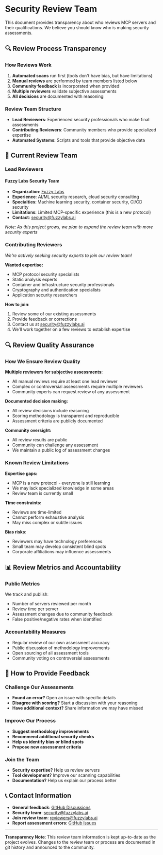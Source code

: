 # Security Review Team

This document provides transparency about who reviews MCP servers and their qualifications. We believe you should know who is making security assessments.

## 🔍 Review Process Transparency

### How Reviews Work
1. **Automated scans** run first (tools don't have bias, but have limitations)
2. **Manual reviews** are performed by team members listed below
3. **Community feedback** is incorporated when provided
4. **Multiple reviewers** validate subjective assessments
5. **All decisions** are documented with reasoning

### Review Team Structure
- **Lead Reviewers**: Experienced security professionals who make final assessments
- **Contributing Reviewers**: Community members who provide specialized expertise
- **Automated Systems**: Scripts and tools that provide objective data

## 👥 Current Review Team

### Lead Reviewers

#### Fuzzy Labs Security Team
- **Organization**: [Fuzzy Labs](https://fuzzylabs.ai)
- **Experience**: AI/ML security research, cloud security consulting
- **Specialties**: Machine learning security, container security, CI/CD security
- **Limitations**: Limited MCP-specific experience (this is a new protocol)
- **Contact**: security@fuzzylabs.ai

*Note: As this project grows, we plan to expand the review team with more security experts*

### Contributing Reviewers

*We're actively seeking security experts to join our review team!*

**Wanted expertise:**
- MCP protocol security specialists
- Static analysis experts
- Container and infrastructure security professionals  
- Cryptography and authentication specialists
- Application security researchers

**How to join:**
1. Review some of our existing assessments
2. Provide feedback or corrections
3. Contact us at security@fuzzylabs.ai
4. We'll work together on a few reviews to establish expertise

## 🔍 Review Quality Assurance

### How We Ensure Review Quality

**Multiple reviewers for subjective assessments:**
- All manual reviews require at least one lead reviewer
- Complex or controversial assessments require multiple reviewers
- Community experts can request review of any assessment

**Documented decision making:**
- All review decisions include reasoning
- Scoring methodology is transparent and reproducible
- Assessment criteria are publicly documented

**Community oversight:**
- All review results are public
- Community can challenge any assessment
- We maintain a public log of assessment changes

### Known Review Limitations

**Expertise gaps:**
- MCP is a new protocol - everyone is still learning
- We may lack specialized knowledge in some areas
- Review team is currently small

**Time constraints:**
- Reviews are time-limited
- Cannot perform exhaustive analysis
- May miss complex or subtle issues

**Bias risks:**
- Reviewers may have technology preferences
- Small team may develop consistent blind spots
- Corporate affiliations may influence assessments

## 📊 Review Metrics and Accountability

### Public Metrics
We track and publish:
- Number of servers reviewed per month
- Review time per server
- Assessment changes due to community feedback
- False positive/negative rates when identified

### Accountability Measures
- Regular review of our own assessment accuracy
- Public discussion of methodology improvements
- Open sourcing of all assessment tools
- Community voting on controversial assessments

## 🤝 How to Provide Feedback

### Challenge Our Assessments
- **Found an error?** Open an issue with specific details
- **Disagree with scoring?** Start a discussion with your reasoning
- **Have additional context?** Share information we may have missed

### Improve Our Process
- **Suggest methodology improvements**
- **Recommend additional security checks**
- **Help us identify bias or blind spots**
- **Propose new assessment criteria**

### Join the Team
- **Security expertise?** Help us review servers
- **Tool development?** Improve our scanning capabilities
- **Documentation?** Help us explain our process better

## 📞 Contact Information

- **General feedback**: [GitHub Discussions](../../discussions)
- **Security team**: security@fuzzylabs.ai
- **Join review team**: reviewers@fuzzylabs.ai
- **Report assessment errors**: [GitHub Issues](../../issues)

---

**Transparency Note**: This review team information is kept up-to-date as the project evolves. Changes to the review team or process are documented in git history and announced to the community.